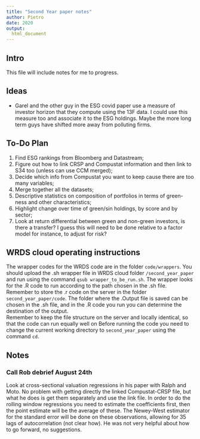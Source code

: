 ```yaml
---
title: "Second Year paper notes"
author: Pietro
date: 2020
output: 
  html_document 
---
```


## Intro
This file will include notes for me to progress.

## Ideas
* Garel and the other guy in the ESG covid paper use a measure of investor horizon that they compute using the 13F data. I could use this measure too and associate it to the ESG holdings. Maybe the more long term guys have shifted more away from polluting firms.

## To-Do Plan

1. Find ESG rankings from Bloomberg and Datastream;
2. Figure out how to link CRSP and Compustat information and then link to S34 too (unless can use CCM merged);
3. Decide which info from Compustat you want to keep cause there are too many variables;
4. Merge together all the datasets;
5. Descriptive statistics on composition of portfolios in terms of green-ness and other characteristics;
6. Highlight change over time of green/sin holdings, by score and by sector;
7. Look at return differential between green and non-green investors, is there a transfer? 
I guess this will need to be done relative to a factor model for instance, to adjust for risk?


## WRDS cloud operating instructions

The wrapper codes for the WRDS code are in the folder `code/wrappers`. You should upload the .sh wrapper file in WRDS cloud folder `/second_year_paper` and run using the command `qsub wrapper_to_be_run.sh`. The wrapper looks for the .R code to run according to the path chosen in the .sh file. Remember to store the .r code on the server in the folder `second_year_paper/code`.
The folder where the .Output file is saved can be chosen in the .sh file, and in the .R code you run you can determine the destination of the output. <br>
Remember to keep the file structure on the server and locally identical, so that the code can run equally well on 
Before running the code you need to change the current working directory to `second_year_paper` using the command `cd`. 

## Notes

### Call Rob debrief August 24th
Look at cross-sectional valuation regressions in his paper with Ralph and Moto. 
No problem with getting directly the linked Compustat-CRSP file, but what he does is get them separately and use the link file.
In order to do the rolling window regressions you need to estimate the coefficients first, then the point estimate will be the average of these.
The Newey-West estimator for the standard error will be done on these observations, allowing for 35 lags of autocorrelation (not clear how).
He was not very helpful about how to go forward, no suggestions.



